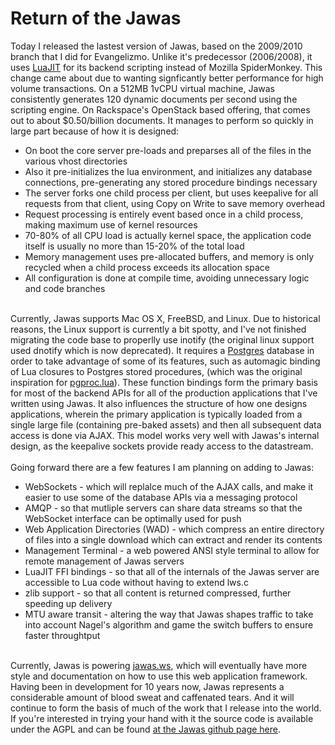 Return of the Jawas
===================

Today I released the lastest version of Jawas, based on the 2009/2010 branch that I did for Evangelizmo.  Unlike it&#39;s predecessor (2006/2008), it uses <a href="http://luajit.org">LuaJIT</a> for its backend scripting instead of Mozilla SpiderMonkey.  This change came about due to wanting signficantly better performance for high volume transactions.  On a 512MB 1vCPU virtual machine, Jawas consistently generates 120 dynamic documents per second using the scripting engine.  On Rackspace&#39;s OpenStack based offering, that comes out to about $0.50/billion documents.  It manages to perform so quickly in large part because of how it is designed:<ul><li>On boot the core server pre-loads and preparses all of the files in the various vhost directories</li><li>Also it pre-initializes the lua environment, and initializes any database connections, pre-generating any stored procedure bindings necessary</li><li>The server forks one child process per client, but uses keepalive for all requests from that client, using Copy on Write to save memory overhead</li><li>Request processing is entirely event based once in a child process, making maximum use of kernel resources</li><li>70-80% of all CPU load is actually kernel space, the application code itself is usually no more than 15-20% of the total load</li><li>Memory management uses pre-allocated buffers, and memory is only recycled when a child process exceeds its allocation space</li><li>All configuration is done at compile time, avoiding unnecessary logic and code branches</li></ul><br>Currently, Jawas supports Mac OS X, FreeBSD, and Linux.  Due to historical reasons, the Linux support is currently a bit spotty, and I&#39;ve not finished migrating the code base to properlly use inotify (the original linux support used dnotify which is now deprecated).  It requires a <a href="http://postgresql.org">Postgres</a> database in order to take advantage of some of its features, such as automagic binding of Lua closures to Postgres stored procedures, (which was the original inspiration for <a href="http://github.com/cthulhuology/pgproc.lua">pgproc.lua</a>).  These function bindings form the primary basis for most of the backend APIs for all of the production applications that I&#39;ve written using Jawas.  It also influences the structure of how one designs applications, wherein the primary application is typically loaded from a single large file (containing pre-baked assets) and then all subsequent data access is done via AJAX.  This model works very well with Jawas&#39;s internal design, as the keepalive sockets provide ready access to the datastream.<br><br>Going forward there are a few features I am planning on adding to Jawas:<ul><li>WebSockets - which will replalce much of the AJAX calls, and make it easier to use some of the database APIs via a messaging protocol</li><li>AMQP - so that mutliple servers can share data streams so that the WebSocket interface can be optimally used for push</li><li>Web Application Directories (WAD) - which compress an entire directory of files into a single download which can extract and render its contents</li><li>Management Terminal - a web powered ANSI style terminal to allow for remote management of Jawas servers</li><li>LuaJIT FFI bindings - so that all of the internals of the Jawas server are accessible to Lua code without having to extend lws.c</li><li>zlib support - so that all content is returned compressed, further speeding up delivery</li><li>MTU aware transit - altering the way that Jawas shapes traffic to take into account Nagel&#39;s algorithm and game the switch buffers to ensure faster throughtput</li></ul><br>Currently, Jawas is powering <a href="http://jawas.ws">jawas.ws</a>,  which will eventually have more style and documentation on how to use this web application framework.  Having been in development for 10 years now, Jawas represents a considerable amount of blood sweat and caffenated tears.  And it will continue to form the basis of much of the work that I release into the world.  If you&#39;re interested in trying your hand with it the source code is available under the AGPL and can be found <a href="http://github.com/cthulhuology/Jawas">at the Jawas github page here</a>.<br>